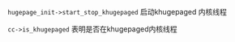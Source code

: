 `hugepage_init->start_stop_khugepaged` 启动khugepaged 内核线程

`cc->is_khugepaged` 表明是否在khugepaged内核线程



```c

```


